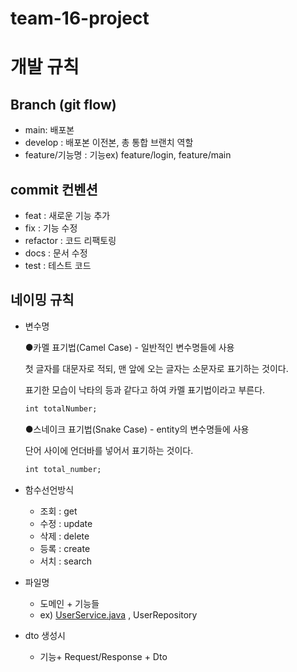 # team-16-project


# 개발 규칙

## Branch (git flow)

- main: 배포본
- develop : 배포본 이전본, 총 통합 브랜치 역할
- feature/기능명 : 기능ex) feature/login, feature/main

## commit 컨벤션

- feat : 새로운 기능 추가
- fix : 기능 수정
- refactor : 코드 리팩토링
- docs : 문서 수정
- test : 테스트 코드

## 네이밍 규칙

- 변수명
    
    
    ●카멜 표기법(Camel Case) - 일반적인 변수명들에 사용
    
    첫 글자를 대문자로 적되, 맨 앞에 오는 글자는 소문자로 표기하는 것이다.
    
    표기한 모습이 낙타의 등과 같다고 하여 카멜 표기법이라고 부른다.
    
    ```html
    int totalNumber;
    ```
    
    ●스네이크 표기법(Snake Case) - entity의 변수명들에 사용
    
    단어 사이에 언더바를 넣어서 표기하는 것이다.
    
    ```html
    int total_number;
    ```
    

- 함수선언방식
    - 조회 : get
    - 수정 : update
    - 삭제 : delete
    - 등록 : create
    - 서치 : search
- 파일명
    - 도메인 + 기능들
    - ex) [UserService.java](http://UserService.java) , UserRepository
- dto 생성시
    - 기능+ Request/Response + Dto
